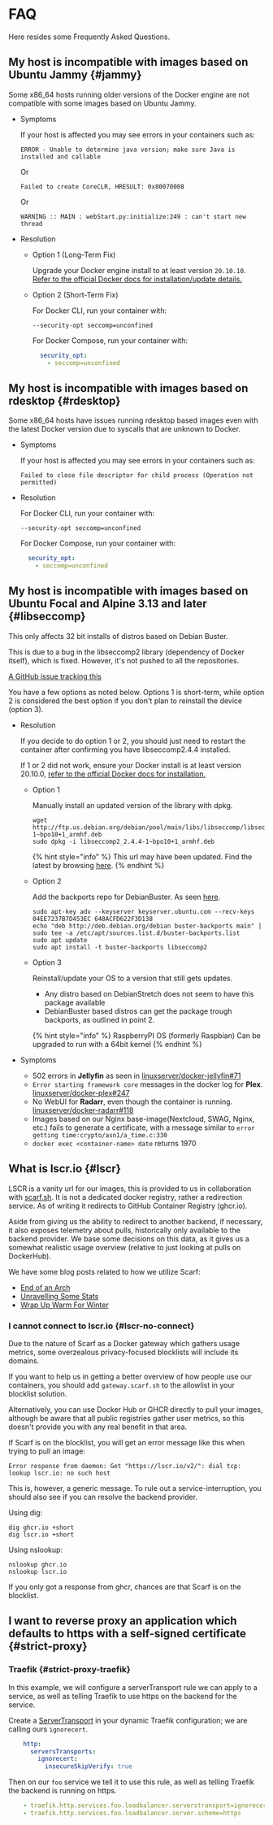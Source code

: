# FAQ

Here resides some Frequently Asked Questions.

## My host is incompatible with images based on Ubuntu Jammy {#jammy}

Some x86_64 hosts running older versions of the Docker engine are not compatible with some images based on Ubuntu Jammy.

- Symptoms

    If your host is affected you may see errors in your containers such as:

    ```text
    ERROR - Unable to determine java version; make sure Java is installed and callable
    ```

    Or

    ```text
    Failed to create CoreCLR, HRESULT: 0x80070008
    ```

    Or

    ```text
    WARNING :: MAIN : webStart.py:initialize:249 : can't start new thread
    ```

- Resolution

  - Option 1 (Long-Term Fix)

    Upgrade your Docker engine install to at least version `20.10.10`. [Refer to the official Docker docs for installation/update details.](https://docs.docker.com/engine/install)

  - Option 2 (Short-Term Fix)

    For Docker CLI, run your container with:

    `--security-opt seccomp=unconfined`

    For Docker Compose, run your container with:

    ```yaml
      security_opt:
        - seccomp=unconfined
    ```

## My host is incompatible with images based on rdesktop {#rdesktop}

Some x86_64 hosts have issues running rdesktop based images even with the latest Docker version due to syscalls that are unknown to Docker.

- Symptoms

    If your host is affected you may see errors in your containers such as:

    ```text
    Failed to close file descriptor for child process (Operation not permitted)
    ```

- Resolution

    For Docker CLI, run your container with:

    `--security-opt seccomp=unconfined`

    For Docker Compose, run your container with:

    ```yaml
      security_opt:
        - seccomp=unconfined
    ```

## My host is incompatible with images based on Ubuntu Focal and Alpine 3.13 and later {#libseccomp}

This only affects 32 bit installs of distros based on Debian Buster.

This is due to a bug in the libseccomp2 library (dependency of Docker itself), which is fixed. However, it's not pushed to all the repositories.

[A GitHub issue tracking this](https://github.com/moby/moby/issues/40734)

You have a few options as noted below. Options 1 is short-term, while option 2 is considered the best option if you don't plan to reinstall the device (option 3).

- Resolution

    If you decide to do option 1 or 2, you should just need to restart the container after confirming you have libseccomp2.4.4 installed.

    If 1 or 2 did not work, ensure your Docker install is at least version 20.10.0, [refer to the official Docker docs for installation.](https://docs.docker.com/engine/install/debian/)

  - Option 1

    Manually install an updated version of the library with dpkg.

    ```shell
    wget http://ftp.us.debian.org/debian/pool/main/libs/libseccomp/libseccomp2_2.4.4-1~bpo10+1_armhf.deb
    sudo dpkg -i libseccomp2_2.4.4-1~bpo10+1_armhf.deb
    ```

    {% hint style="info" %}
    This url may have been updated. Find the latest by browsing [here](http://ftp.us.debian.org/debian/pool/main/libs/libseccomp/).
    {% endhint %}

  - Option 2

    Add the backports repo for DebianBuster. As seen [here](https://github.com/linuxserver/docker-jellyfin/issues/71#issuecomment-733621693).

    ```shell
    sudo apt-key adv --keyserver keyserver.ubuntu.com --recv-keys 04EE7237B7D453EC 648ACFD622F3D138
    echo "deb http://deb.debian.org/debian buster-backports main" | sudo tee -a /etc/apt/sources.list.d/buster-backports.list
    sudo apt update
    sudo apt install -t buster-backports libseccomp2
    ```

  - Option 3

    Reinstall/update your OS to a version that still gets updates.

    - Any distro based on DebianStretch does not seem to have this package available
    - DebianBuster based distros can get the package trough backports, as outlined in point 2.

    {% hint style="info" %}
    RaspberryPI OS (formerly Raspbian) Can be upgraded to run with a 64bit kernel
    {% endhint %}

- Symptoms

  - 502 errors in __Jellyfin__ as seen in [linuxserver/docker-jellyfin#71](https://github.com/linuxserver/docker-jellyfin/issues/71)
  - `Error starting framework core` messages in the docker log for __Plex__. [linuxserver/docker-plex#247](https://github.com/linuxserver/docker-plex/issues/247)
  - No WebUI for __Radarr__, even though the container is running. [linuxserver/docker-radarr#118](https://github.com/linuxserver/docker-radarr/issues/118)
  - Images based on our Nginx base-image(Nextcloud, SWAG, Nginx, etc.) fails to generate a certificate, with a message similar to `error getting time:crypto/asn1/a_time.c:330`
  - `docker exec <container-name> date` returns 1970

## What is lscr.io {#lscr}

LSCR is a vanity url for our images, this is provided to us in collaboration with [scarf.sh](https://about.scarf.sh/). It is not a dedicated docker registry, rather a redirection service. As of writing it redirects to GitHub Container Registry (ghcr.io). 

Aside from giving us the ability to redirect to another backend, if necessary, it also exposes telemetry about pulls, historically only available to the backend provider. We base some decisions on this data, as it gives us a somewhat realistic usage overview (relative to just looking at pulls on DockerHub).

We have some blog posts related to how we utilize Scarf:

- [End of an Arch](https://www.linuxserver.io/blog/end-of-an-arch)
- [Unravelling Some Stats](https://www.linuxserver.io/blog/unravelling-some-stats)
- [Wrap Up Warm For Winter](https://www.linuxserver.io/blog/wrap-up-warm-for-the-winter)

### I cannot connect to lscr.io {#lscr-no-connect}

Due to the nature of Scarf as a Docker gateway which gathers usage metrics, some overzealous privacy-focused blocklists will include its domains.

If you want to help us in getting a better overview of how people use our containers, you should add `gateway.scarf.sh` to the allowlist in your blocklist solution.

Alternatively, you can use Docker Hub or GHCR directly to pull your images, although be aware that all public registries gather user metrics, so this doesn't provide you with any real benefit in that area.

If Scarf is on the blocklist, you will get an error message like this when trying to pull an image:

```
Error response from daemon: Get "https://lscr.io/v2/": dial tcp: lookup lscr.io: no such host
```

This is, however, a generic message. To rule out a service-interruption, you should also see if you can resolve the backend provider.

Using dig:

```shell
dig ghcr.io +short
dig lscr.io +short
```

Using nslookup:

```shell
nslookup ghcr.io
nslookup lscr.io
```

If you only got a response from ghcr, chances are that Scarf is on the blocklist.

## I want to reverse proxy an application which defaults to https with a self-signed certificate {#strict-proxy}

### Traefik {#strict-proxy-traefik}

In this example, we will configure a serverTransport rule we can apply to a service, as well as telling Traefik to use https on the backend for the service.

Create a [ServerTransport](https://doc.traefik.io/traefik/routing/services/#serverstransport_1) in your dynamic Traefik configuration; we are calling ours `ignorecert`.

```yml
    http:
      serversTransports:
        ignorecert:
          insecureSkipVerify: true
```

Then on our `foo` service we tell it to use this rule, as well as telling Traefik the backend is running on https.

```yml
    - traefik.http.services.foo.loadbalancer.serverstransport=ignorecert
    - traefik.http.services.foo.loadbalancer.server.scheme=https
```
